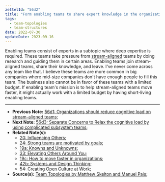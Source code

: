 ```yaml
---
zettelId: "56d2"
title: "Form enabling teams to share expert knowledge in the organization"
tags:
  - team-topologies
  - team-structures
date: 2022-07-30
updateDate: 2023-09-16
---
```


Enabling teams consist of experts in a subtopic where deep expertise is required. These teams take pressure from [stream-aligned](/notes/56d1/) teams by doing research and guiding them in certain areas. Enabling teams join stream-aligned teams, share their knowledge, and leave. I've never come across any team like that. I believe these teams are more common in big companies where mid-size companies don't have enough people to fill this team. The business also cannot be in favor of these teams with a limited budget. If enabling team's mission is to help stream-aligned teams move faster, it might actually work with a limited budget by having short-living enabling teams.

---

- **Previous Note:** [56d1: Organizations should reduce cognitive load on stream-aligned teams](/notes/56d1/);
- **Next Note:** [56d3: Separate Concerns to Relax the cognitive load by using complicated subsystem teams](/notes/56d3/);
- **Related Note(s):**
  - [20: Influencing Others](/notes/20/);
  - [24: Strong teams are motivated by goals](/notes/24/);
  - [19a: Knowns and Unknowns](/notes/19a/);
  - [33: Elevating Others Around You](/notes/33/);
  - [19c: How to move faster in organizations](/notes/19c/);
  - [42b: Systems and Design Thinking](/notes/42b/);
  - [54: Creating Open Culture at Work](/notes/54/);
- **Source(s):** [Team Topologies by Matthew Skelton and Manuel Pais](/books/team-topologies-book-review-summary-and-notes/);
